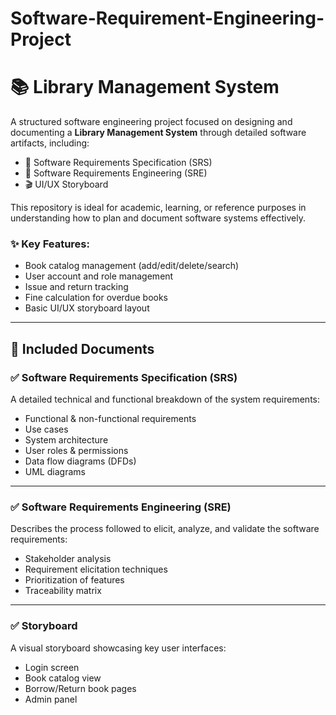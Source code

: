 # Software-Requirement-Engineering-Project
# 📚 Library Management System

A structured software engineering project focused on designing and documenting a **Library Management System** through detailed software artifacts, including:

- 📄 Software Requirements Specification (SRS)
- 🧠 Software Requirements Engineering (SRE)
- 🎬 UI/UX Storyboard

This repository is ideal for academic, learning, or reference purposes in understanding how to plan and document software systems effectively.


### ✨ Key Features:
- Book catalog management (add/edit/delete/search)
- User account and role management
- Issue and return tracking
- Fine calculation for overdue books
- Basic UI/UX storyboard layout

---

## 🧾 Included Documents

### ✅ Software Requirements Specification (SRS)
A detailed technical and functional breakdown of the system requirements:
- Functional & non-functional requirements
- Use cases
- System architecture
- User roles & permissions
- Data flow diagrams (DFDs)
- UML diagrams

---

### ✅ Software Requirements Engineering (SRE)
Describes the process followed to elicit, analyze, and validate the software requirements:
- Stakeholder analysis
- Requirement elicitation techniques
- Prioritization of features
- Traceability matrix


---

### ✅ Storyboard
A visual storyboard showcasing key user interfaces:
- Login screen
- Book catalog view
- Borrow/Return book pages
- Admin panel




